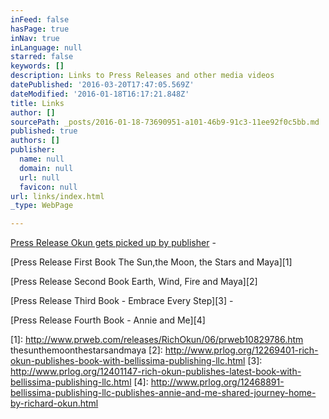 ```yaml
---
inFeed: false
hasPage: true
inNav: true
inLanguage: null
starred: false
keywords: []
description: Links to Press Releases and other media videos
datePublished: '2016-03-20T17:47:05.569Z'
dateModified: '2016-01-18T16:17:21.848Z'
title: Links
author: []
sourcePath: _posts/2016-01-18-73690951-a101-46b9-91c3-11ee92f0c5bb.md
published: true
authors: []
publisher:
  name: null
  domain: null
  url: null
  favicon: null
url: links/index.html
_type: WebPage

---
```

[Press Release Okun gets picked up by publisher][0] - 

[Press Release First Book The Sun,the Moon, the Stars and Maya][1]

[Press Release Second Book Earth, Wind, Fire and Maya][2]

[Press Release Third Book - Embrace Every Step][3] - 

[Press Release Fourth Book - Annie and Me][4]

[0]: http://www.prweb.com/releases/BalboaPress/RichOkun/prweb11586413.htm
[1]: http://www.prweb.com/releases/RichOkun/06/prweb10829786.htm thesunthemoonthestarsandmaya 
[2]: http://www.prlog.org/12269401-rich-okun-publishes-book-with-bellissima-publishing-llc.html 
[3]: http://www.prlog.org/12401147-rich-okun-publishes-latest-book-with-bellissima-publishing-llc.html 
[4]: http://www.prlog.org/12468891-bellissima-publishing-llc-publishes-annie-and-me-shared-journey-home-by-richard-okun.html